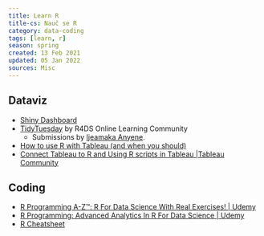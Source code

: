 ```yaml
---
title: Learn R
title-cs: Nauč se R
category: data-coding
tags: [learn, r]
season: spring
created: 13 Feb 2021
updated: 05 Jan 2022
sources: Misc
---
```


## Dataviz
* [Shiny Dashboard](https://rstudio.github.io/shinydashboard/)
* [TidyTuesday](https://github.com/rfordatascience/tidytuesday) by R4DS Online Learning Community
	* Submissions by [Ijeamaka Anyene](https://ijeamaka-anyene.netlify.app/).
* [How to use R with Tableau (and when you should)](https://www.tableau.com/learn/whitepapers/using-r-and-tableau)
* [Connect Tableau to R and Using R scripts in Tableau |Tableau Community](https://community.tableau.com/thread/236068)
    
## Coding
* [R Programming A-Z™: R For Data Science With Real Exercises! | Udemy](https://www.udemy.com/r-programming/)
* [R Programming: Advanced Analytics In R For Data Science | Udemy](https://www.udemy.com/r-analytics/)
* [R Cheatsheet](https://www.rstudio.com/resources/cheatsheets/)

